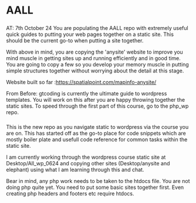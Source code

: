 # AALL

###
AT: 7th October 24
You are populating the AALL repo with extremely useful quick guides to putting your web pages together on a static site. This should be the current go-to when putting a site together. 

With above in mind, you are copying the 'anysite' website to improve you mind muscle in getting sites up and running efficiently and in good time. You are going to copy a few so you develop your memory muscle in putting simple structures together without worrying about the detail at this stage.

Website built so far :https://spatialpoint.com/mapinfo-anysite/ 

From Before:
gtcoding is currently the ultimate guide to wordpress templates. You will work on this after you are happy throwing together the static sites.
To speed through the first part of this course, go to the php_wp repo.

###
This is the new repo as you navigate static to wordpress via the course you are on.
This has started off as the go-to place for code snippets which are mostly boiler plate and usefull code reference for common tasks within the static site.

I am currently working through the wordpress course static site at Desktop/All_wp_0624 and copying other sites (Desktop/anysite and elephant) using what I am learning through this and chat.

Bear in mind, any php work needs to be taken to the htdocs file. You are not doing php quite yet. You need to put some basic sites together first. Even creating php headers and footers etc require htdocs. 


